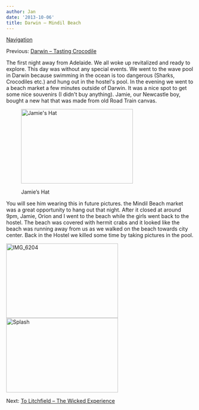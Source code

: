 ```yaml
---
author: Jan
date: '2013-10-06'
title: Darwin – Mindil Beach
---
```


[Navigation](https://jan-steinke.de/wordpress/the-stuart-highway/)

Previous: [Darwin &#8211; Tasting Crocodile](https://jan-steinke.de/wordpress/darwin-tasting-crocodile/)

The first night away from Adelaide. We all woke up revitalized and ready to explore. This day was without any special events. We went to the wave pool in Darwin because swimming in the ocean is too dangerous (Sharks, Crocodiles etc.) and hung out in the hostel's pool. In the evening we went to a beach market a few minutes outside of Darwin. It was a nice spot to get some nice souvenirs (I didn't buy anything). Jamie, our Newcastle boy, bought a new hat that was made from old Road Train canvas.<figure id="attachment_954" style="width: 300px" class="wp-caption aligncenter">

<img class="wp-image-954 size-medium" src="https://jan-steinke.de/wordpress/wp-content/uploads/2013/10/IMG_6119-300x200.jpg" alt="Jamie's Hat" width="300" height="200" /><figcaption class="wp-caption-text">Jamie&#8217;s Hat</figcaption></figure>

You will see him wearing this in future pictures. the Mindil Beach market was a great opportunity to hang out that night. After it closed at around 9pm, Jamie, Orion and I went to the beach while the girls went back to the hostel. The beach was covered with hermit crabs and it looked like the beach was running away from us as we walked on the beach towards city center. Back in the Hostel we killed some time by taking pictures in the pool.

 <img class="aligncenter wp-image-959 size-medium" src="https://jan-steinke.de/wordpress/wp-content/uploads/2013/10/IMG_6204-300x200.jpg" alt="IMG_6204" width="300" height="200" /><img class="aligncenter wp-image-957 size-medium" src="https://jan-steinke.de/wordpress/wp-content/uploads/2013/10/IMG_6236-2-300x200.jpg" alt="Splash" width="300" height="200" />

Next: [To Litchfield – The Wicked Experience](https://jan-steinke.de/wordpress/to-litchfield-the-wicked-experience/)
